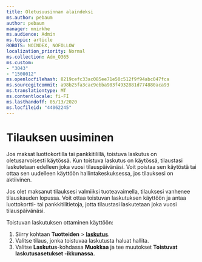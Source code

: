 ```yaml
---
title: Oletusuusinnan alaindeksi
ms.author: pebaum
author: pebaum
manager: mnirkhe
ms.audience: Admin
ms.topic: article
ROBOTS: NOINDEX, NOFOLLOW
localization_priority: Normal
ms.collection: Adm_O365
ms.custom:
- "3043"
- "1500012"
ms.openlocfilehash: 8219cefc33ac085ee71e50c512f9f94abc047fca
ms.sourcegitcommit: a98b25fa3cac9ebba983f4932881d774880aca93
ms.translationtype: MT
ms.contentlocale: fi-FI
ms.lasthandoff: 05/13/2020
ms.locfileid: "44062245"
---
```

# <a name="renewing-your-subscription"></a>Tilauksen uusiminen

Jos maksat luottokortilla tai pankkitilillä, toistuva laskutus on oletusarvoisesti käytössä. Kun toistuva laskutus on käytössä, tilaustasi laskutetaan edelleen joka vuosi tilauspäivänäsi. Voit poistaa sen käytöstä tai ottaa sen uudelleen käyttöön hallintakeskuksessa, jos tilauksesi on aktiivinen.

Jos olet maksanut tilauksesi valmiiksi tuoteavaimella, tilauksesi vanhenee tilauskauden lopussa. Voit ottaa toistuvan laskutuksen käyttöön ja antaa luottokortti- tai pankkitilitietoja, jotta tilaustasi laskutetaan joka vuosi tilauspäivänäsi.

Toistuvan laskutuksen ottaminen käyttöön: 

1. Siirry kohtaan **Tuotteiden**  >  **[laskutus](https://go.microsoft.com/fwlink/p/?linkid=842054)**.
2. Valitse tilaus, jonka toistuvaa laskutusta haluat hallita.
3. Valitse **Laskutus**-kohdassa **Muokkaa** ja tee muutokset **Toistuvat laskutusasetukset -ikkunassa.** 